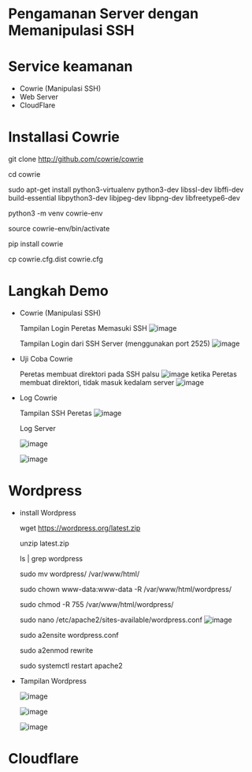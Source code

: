 # Pengamanan Server dengan Memanipulasi SSH

# Service keamanan 
- Cowrie (Manipulasi SSH)
- Web Server
- CloudFlare


# Installasi Cowrie

git clone http://github.com/cowrie/cowrie

cd cowrie

sudo apt-get install python3-virtualenv python3-dev libssl-dev libffi-dev build-essential libpython3-dev libjpeg-dev libpng-dev libfreetype6-dev

python3 -m venv cowrie-env

source cowrie-env/bin/activate

pip install cowrie

cp cowrie.cfg.dist cowrie.cfg


# Langkah Demo
- Cowrie (Manipulasi SSH)


  Tampilan Login Peretas Memasuki SSH
  ![image](https://github.com/Xzhacts-Crew/Decepticon/assets/144193006/e3fe5417-8e65-4f31-a9ad-011aa974f117)

  Tampilan Login dari SSH Server (menggunakan port 2525)
  ![image](https://github.com/Xzhacts-Crew/Decepticon/assets/144193006/51560d61-3766-4c5d-a4ee-05fffdfecad5)


- Uji Coba Cowrie


  Peretas membuat direktori pada SSH palsu
  ![image](https://github.com/Xzhacts-Crew/Decepticon/assets/144193006/f4f2431e-36d2-4d52-813a-4db9a8d9a8c2)
  ketika Peretas membuat direktori, tidak masuk kedalam server
  ![image](https://github.com/Xzhacts-Crew/Decepticon/assets/144193006/dac914b7-b5b8-42a2-b644-008d1b4b7c42)

- Log Cowrie

  
  Tampilan SSH Peretas
  ![image](https://github.com/Xzhacts-Crew/Decepticon/assets/144193006/f6421c9b-328c-40ec-855d-8186157340bb)

  Log Server

  
  ![image](https://github.com/Xzhacts-Crew/Decepticon/assets/144193006/e4f56bf9-d021-4ef3-bca8-3e08fedfad51)
  
  ![image](https://github.com/Xzhacts-Crew/Decepticon/assets/144193006/74691e4e-c9d6-45e5-924a-903664f07cc3)

# Wordpress

- install Wordpress

  wget https://wordpress.org/latest.zip

  unzip latest.zip

  ls | grep wordpress

  sudo mv wordpress/ /var/www/html/

  sudo chown www-data:www-data -R /var/www/html/wordpress/

  sudo chmod -R 755 /var/www/html/wordpress/

  sudo nano /etc/apache2/sites-available/wordpress.conf
  ![image](https://github.com/Xzhacts-Crew/Decepticon/assets/144193006/e068590b-9043-4785-ae17-ee8b0f394303)

  sudo a2ensite wordpress.conf

  sudo a2enmod rewrite

  sudo systemctl restart apache2
  
  
- Tampilan Wordpress

  ![image](https://github.com/Xzhacts-Crew/Decepticon/assets/144193006/730c306c-fb1e-4054-9f12-9470e9732d81)

  ![image](https://github.com/Xzhacts-Crew/Decepticon/assets/144193006/7b00706f-f4b7-405f-931a-a185b84d1295)

  ![image](https://github.com/Xzhacts-Crew/Decepticon/assets/144193006/d4a5753f-d4bc-43c0-8326-b1f0774efa6b)


# Cloudflare









  
